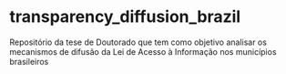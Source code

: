 # transparency_diffusion_brazil
Repositório da tese de Doutorado que tem como objetivo analisar os mecanismos de difusão da Lei de Acesso à Informação nos municípios brasileiros
